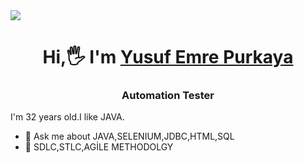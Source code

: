 <img src="https://github.com/yusufpurkaya/yusufpurkaya/blob/main/pexels-craig-adderley-1563356.jpg?raw=true">

<h1 align="center">Hi,🖐️ I'm  <a href="https://www.linkedin.com/in/yusuf-emre-purkaya/">Yusuf Emre Purkaya</a></h1>

<h3 align="center"> Automation Tester</h3>

<p align="justify">I'm 32 years old.I like JAVA.
  
  <ul>
    <li> 📝 Ask me about JAVA,SELENIUM,JDBC,HTML,SQL
    <li> 📝 SDLC,STLC,AGİLE METHODOLGY
 </ul>
 

